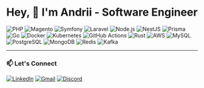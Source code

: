 <h1 align="center">Hey, 👋 I'm Andrii - Software Engineer</h1>

<!--### 🧠 About Me

- 🔭 I work with Magento 2, Laravel, Symfony, Node.js, NestJS, Go, and Rust
- ⚙️ Passionate about high-load architecture, APIs, microservices & clean code
- ☁️ Experienced with Docker, AWS, Kubernetes
- 📚 Currently going deep into Rust & blockchain development
- 🧪 Building scalable SaaS, e-commerce, CRM platforms & startup tech


--- -->

<!--### 💻 Tech Stack-->
  
![PHP](https://img.shields.io/badge/PHP-777BB4?style=for-the-badge&logo=php&logoColor=white)
![Magento](https://img.shields.io/badge/Magento-EE672F?style=for-the-badge&logo=magento&logoColor=white)
![Symfony](https://img.shields.io/badge/Symfony-000000?style=for-the-badge&logo=symfony&logoColor=white)
![Laravel](https://img.shields.io/badge/Laravel-F55247?style=for-the-badge&logo=laravel&logoColor=white)
![Node.js](https://img.shields.io/badge/Node.js-339933?style=for-the-badge&logo=nodedotjs&logoColor=white)
![NestJS](https://img.shields.io/badge/NestJS-E0234E?style=for-the-badge&logo=nestjs&logoColor=white)
![Prisma](https://img.shields.io/badge/Prisma-2D3748?style=for-the-badge&logo=prisma&logoColor=white)
![Go](https://img.shields.io/badge/Go-00ADD8?style=for-the-badge&logo=go&logoColor=white)
![Docker](https://img.shields.io/badge/Docker-2496ED?style=for-the-badge&logo=docker&logoColor=white)
![Kubernetes](https://img.shields.io/badge/Kubernetes-326CE5?style=for-the-badge&logo=kubernetes&logoColor=white)
![GitHub Actions](https://img.shields.io/badge/GitHub_Actions-2088FF?style=for-the-badge&logo=githubactions&logoColor=white)
![Rust](https://img.shields.io/badge/Rust-000000?style=for-the-badge&logo=rust&logoColor=white)
![AWS](https://img.shields.io/badge/AWS-232F3E?style=for-the-badge&logo=amazonaws&logoColor=white)
![MySQL](https://img.shields.io/badge/MySQL-4479A1?style=for-the-badge&logo=mysql&logoColor=white)
![PostgreSQL](https://img.shields.io/badge/PostgreSQL-336791?style=for-the-badge&logo=postgresql&logoColor=white)
![MongoDB](https://img.shields.io/badge/MongoDB-47A248?style=for-the-badge&logo=mongodb&logoColor=white)
![Redis](https://img.shields.io/badge/Redis-DC382D?style=for-the-badge&logo=redis&logoColor=white)
![Kafka](https://img.shields.io/badge/Kafka-231F20?style=for-the-badge&logo=apachekafka&logoColor=white)
<!--![Terraform](https://img.shields.io/badge/Terraform-7B42BC?style=for-the-badge&logo=terraform&logoColor=white) -->

<!-- ---

### 📊 GitHub Stats

![GitHub stats](https://github-readme-stats.vercel.app/api?username=anderles&show_icons=true&theme=radical&hide_title=true)

![Top Langs](https://github-readme-stats.vercel.app/api/top-langs/?username=anderles&layout=compact&theme=radical)

[![trophy](https://github-profile-trophy.vercel.app/?username=anderles&theme=algolia)](https://github.com/ryo-ma/github-profile-trophy)

![Visitors](https://komarev.com/ghpvc/?username=anderles&color=blue&style=flat)-->


---

### 📫 Let's Connect

[![LinkedIn](https://img.shields.io/badge/LinkedIn-blue?style=for-the-badge&logo=linkedin&logoColor=white)](https://www.linkedin.com/in/andriiboyko/)
[![Gmail](https://img.shields.io/badge/Gmail-red?style=for-the-badge&logo=gmail&logoColor=white)](mailto:anderles111@gmail.com)
[![Discord](https://img.shields.io/badge/Discord-5865F2?style=for-the-badge&logo=discord&logoColor=white)](https://discordapp.com/users/andrii80yk0)

<!--
**anderles/anderles** is a ✨ _special_ ✨ repository because its `README.md` (this file) appears on your GitHub profile.

Here are some ideas to get you started:

- 🔭 I’m currently working on ...
- 🌱 I’m currently learning ...
- 👯 I’m looking to collaborate on ...
- 🤔 I’m looking for help with ...
- 💬 Ask me about ...
- 📫 How to reach me: ...
- 😄 Pronouns: ...
- ⚡ Fun fact: ...
-->
